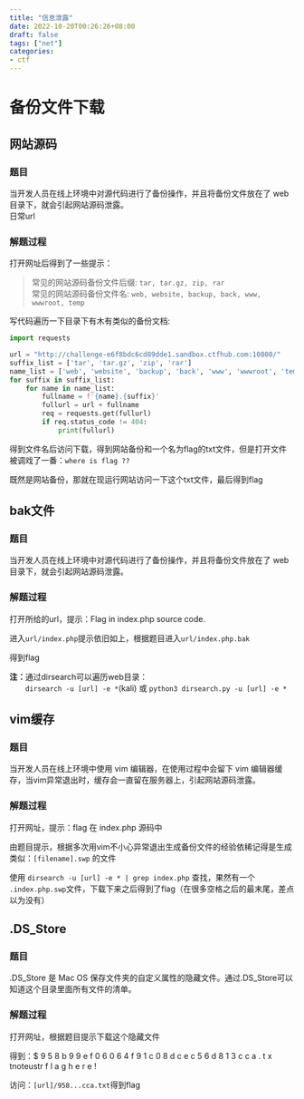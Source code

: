 ```yaml
---
title: "信息泄露"
date: 2022-10-20T00:26:26+08:00
draft: false
tags: ["net"]
categories: 
- ctf
---
```


# 备份文件下载

## 网站源码

### 题目

当开发人员在线上环境中对源代码进行了备份操作，并且将备份文件放在了 web 目录下，就会引起网站源码泄露。<br>日常url

### 解题过程

打开网址后得到了一些提示：

> 常见的网站源码备份文件后缀: `tar, tar.gz, zip, rar`<br>
> 常见的网站源码备份文件名: `web, website, backup, back, www, wwwroot, temp`

写代码遍历一下目录下有木有类似的备份文档:
```python
import requests

url = "http://challenge-e6f8bdc6cd89dde1.sandbox.ctfhub.com:10800/"
suffix_list = ['tar', 'tar.gz', 'zip', 'rar']
name_list = ['web', 'website', 'backup', 'back', 'www', 'wwwroot', 'temp']
for suffix in suffix_list:
    for name in name_list:
        fullname = f'{name}.{suffix}'
        fullurl = url + fullname
        req = requests.get(fullurl)
        if req.status_code != 404:
            print(fullurl)
```

得到文件名后访问下载，得到网站备份和一个名为flag的txt文件，但是打开文件被调戏了一番：`where is flag ??`

既然是网站备份，那就在现运行网站访问一下这个txt文件，最后得到flag

## bak文件

### 题目

当开发人员在线上环境中对源代码进行了备份操作，并且将备份文件放在了 web 目录下，就会引起网站源码泄露。

### 解题过程

打开所给的url，提示：Flag in index.php source code.

进入`url/index.php`提示依旧如上，根据题目进入`url/index.php.bak`

得到flag

<b>注：</b>通过dirsearch可以遍历web目录：<br>&emsp;&emsp;`dirsearch -u [url] -e *`(kali) 或 `python3 dirsearch.py -u [url] -e *`

## vim缓存

### 题目

当开发人员在线上环境中使用 vim 编辑器，在使用过程中会留下 vim 编辑器缓存，当vim异常退出时，缓存会一直留在服务器上，引起网站源码泄露。

### 解题过程

打开网址，提示：flag 在 index.php 源码中

由题目提示，根据多次用vim不小心异常退出生成备份文件的经验依稀记得是生成类似：`[filename].swp` 的文件

使用 `dirsearch -u [url] -e * | grep index.php` 查找，果然有一个 `.index.php.swp`文件，下载下来之后得到了flag（在很多空格之后的最末尾，差点以为没有）

## .DS_Store

### 题目

.DS_Store 是 Mac OS 保存文件夹的自定义属性的隐藏文件。通过.DS_Store可以知道这个目录里面所有文件的清单。

### 解题过程

打开网址，根据题目提示下载这个隐藏文件

得到：$ 9 5 8 b 9 9 e f 0 6 0 6 4 f 9 1 c 0 8 d c e c 5 6 d 8 1 3 c c a . t x tnoteustr    f l a g   h e r e ! 

访问：`[url]/958...cca.txt`得到flag
